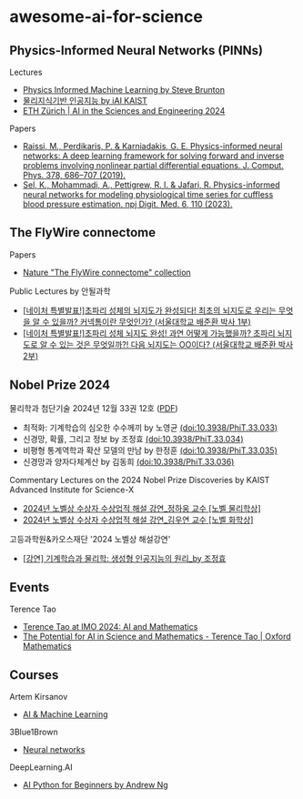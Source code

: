# awesome-ai-for-science

## Physics-Informed Neural Networks (PINNs)

Lectures

- [Physics Informed Machine Learning by Steve Brunton](https://youtube.com/playlist?list=PLMrJAkhIeNNQ0BaKuBKY43k4xMo6NSbBa&si=gsx7NuLE6EDK8HQW)
- [물리지식기반 인공지능 by iAI KAIST](https://www.youtube.com/playlist?list=PLGMtjo8jDX9D9ZDd_Kv7KA5extPDx7rEQ)
- [ETH Zürich | AI in the Sciences and Engineering 2024](https://www.youtube.com/playlist?list=PLJkYEExhe7rYFkBIB2U5pf_RWzYnFLj7r)

Papers

- [Raissi, M., Perdikaris, P. & Karniadakis, G. E. Physics-informed neural networks: A deep learning framework for solving forward and inverse problems involving nonlinear partial differential equations. J. Comput. Phys. 378, 686–707 (2019).](https://doi.org/10.1016/j.jcp.2018.10.045)
- [Sel, K., Mohammadi, A., Pettigrew, R. I. & Jafari, R. Physics-informed neural networks for modeling physiological time series for cuffless blood pressure estimation. npj Digit. Med. 6, 110 (2023).](https://doi.org/10.1038/s41746-023-00853-4)
  

## The FlyWire connectome

Papers

- [Nature "The FlyWire connectome" collection](https://www.nature.com/collections/hgcfafejia)

Public Lectures by 안될과학

- [[네이처 특별발표!]초파리 성체의 뇌지도가 완성되다! 최초의 뇌지도로 우리는 무엇을 알 수 있을까? 커넥톰이란 무엇인가? (서울대학교 배준환 박사 1부)](https://youtu.be/g_QizU7iMZ0?si=4_RfJft_Xb3oV1WI)
- [[네이처 특별발표!]초파리 성체 뇌지도 완성! 과연 어떻게 가능했을까? 초파리 뇌지도로 알 수 있는 것은 무엇일까?! 다음 뇌지도는 OO이다? (서울대학교 배준환 박사 2부)](https://youtu.be/88wFL8g2qco?si=QrDt5VoMNytu81Ao)


## Nobel Prize 2024

물리학과 첨단기술 2024년 12월 33권 12호 ([PDF](https://webzine.kps.or.kr/inc/down.php?fileIdx=12024))

- 최적화: 기계학습의 심오한 수수께끼 by 노영균 [(doi:10.3938/PhiT.33.033)](https://doi.org/10.3938/PhiT.33.033)
- 신경망, 확률, 그리고 정보 by 조정효 [(doi:10.3938/PhiT.33.034)](https://doi.org/10.3938/PhiT.33.034)
- 비평형 통계역학과 확산 모델의 만남 by 한정훈 [(doi:10.3938/PhiT.33.035)](https://doi.org/10.3938/PhiT.33.035)
- 신경망과 양자다체계산 by 김동희 [(doi:10.3938/PhiT.33.036)](https://doi.org/10.3938/PhiT.33.036)

Commentary Lectures on the 2024 Nobel Prize Discoveries by KAIST Advanced Institute for Science-X

- [2024년 노벨상 수상자 수상업적 해설 강연_정하웅 교수 [노벨 물리학상]](https://youtu.be/EWE0Vc2R19c?si=V6JWCa-cPEEegZGu)
- [2024년 노벨상 수상자 수상업적 해설 강연_김우연 교수 [노벨 화학상]](https://youtu.be/0PDxtOk_OXQ?si=nkLuPkOCN9Et_ZU0)

고등과학원&카오스재단 '2024 노벨상 해설강연'

- [[강연] 기계학습과 물리학: 생성형 인공지능의 원리_by 조정효](https://youtu.be/019w_MEXGKQ?si=kfspnT3WVdKBq2oa)

## Events

Terence Tao

- [Terence Tao at IMO 2024: AI and Mathematics](https://youtu.be/e049IoFBnLA?si=l9bk7IIgSsipQhjR)
- [The Potential for AI in Science and Mathematics - Terence Tao | Oxford Mathematics](https://youtu.be/_sTDSO74D8Q?si=sdqdoXIoqxWWsNk8)


## Courses

Artem Kirsanov

- [AI & Machine Learning](https://youtube.com/playlist?list=PLgtmMKe4spCPsxyMpg-sxf3EcbsFYlzPK&si=gdrZPwxnHy6ququm)

3Blue1Brown

- [Neural networks](https://youtube.com/playlist?list=PLZHQObOWTQDNU6R1_67000Dx_ZCJB-3pi&si=wbf285MF4Q56sBVN)

DeepLearning.AI

- [AI Python for Beginners by Andrew Ng](https://www.deeplearning.ai/short-courses/ai-python-for-beginners/)
